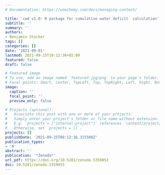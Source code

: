 ```yaml
---
# Documentation: https://wowchemy.com/docs/managing-content/

title: 'cwd v1.0: R package for cumulative water deficit  calculation'
subtitle: ''
summary: ''
authors:
- Benjamin Stocker
tags: []
categories: []
date: '2021-09-01'
lastmod: 2021-09-25T10:12:36+02:00
featured: false
draft: false

# Featured image
# To use, add an image named `featured.jpg/png` to your page's folder.
# Focal points: Smart, Center, TopLeft, Top, TopRight, Left, Right, BottomLeft, Bottom, BottomRight.
image:
  caption: ''
  focal_point: ''
  preview_only: false

# Projects (optional).
#   Associate this post with one or more of your projects.
#   Simply enter your project's folder or file name without extension.
#   E.g. `projects = ["internal-project"]` references `content/project/deep-learning/index.md`.
#   Otherwise, set `projects = []`.
projects: []
publishDate: '2021-09-25T08:12:36.315508Z'
publication_types:
- '0'
abstract: ''
publication: '*Zenodo*'
url_pdf: https://doi.org/10.5281/zenodo.5359053
doi: 10.5281/zenodo.5359053
---
```

